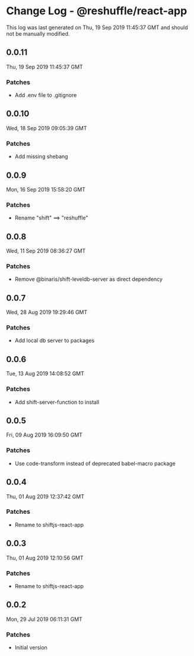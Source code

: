 # Change Log - @reshuffle/react-app

This log was last generated on Thu, 19 Sep 2019 11:45:37 GMT and should not be manually modified.

## 0.0.11
Thu, 19 Sep 2019 11:45:37 GMT

### Patches

- Add .env file to .gitignore

## 0.0.10
Wed, 18 Sep 2019 09:05:39 GMT

### Patches

- Add missing shebang

## 0.0.9
Mon, 16 Sep 2019 15:58:20 GMT

### Patches

- Rename "shift" ==> "reshuffle"

## 0.0.8
Wed, 11 Sep 2019 08:36:27 GMT

### Patches

- Remove @binaris/shift-leveldb-server as direct dependency

## 0.0.7
Wed, 28 Aug 2019 19:29:46 GMT

### Patches

- Add local db server to packages

## 0.0.6
Tue, 13 Aug 2019 14:08:52 GMT

### Patches

- Add shift-server-function to install

## 0.0.5
Fri, 09 Aug 2019 16:09:50 GMT

### Patches

- Use code-transform instead of deprecated babel-macro package

## 0.0.4
Thu, 01 Aug 2019 12:37:42 GMT

### Patches

- Rename to shiftjs-react-app

## 0.0.3
Thu, 01 Aug 2019 12:10:56 GMT

### Patches

- Rename to shiftjs-react-app

## 0.0.2
Mon, 29 Jul 2019 06:11:31 GMT

### Patches

- Initial version

